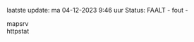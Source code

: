 laatste update: 
ma 04-12-2023  9:46   uur 
Status: FAALT - fout - 
<div class="service R">mapsrv</div><div class="service G">httpstat</div>